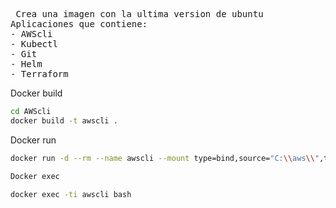 <pre> Crea una imagen con la ultima version de ubuntu
Aplicaciones que contiene:
- AWScli
- Kubectl
- Git
- Helm
- Terraform
</pre>

Docker build

```bash
cd AWScli
docker build -t awscli .
```

Docker run

```bash
docker run -d --rm --name awscli --mount type=bind,source="C:\\aws\\",target=/root awscli sleep infinity

Docker exec

docker exec -ti awscli bash